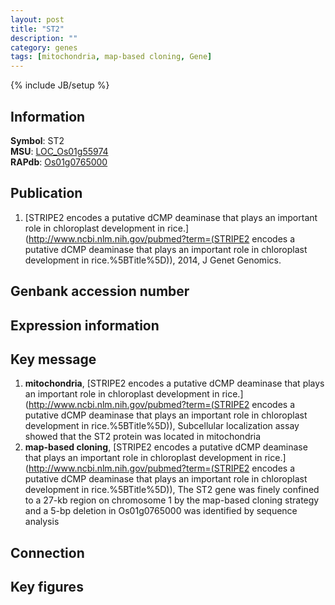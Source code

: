 ```yaml
---
layout: post
title: "ST2"
description: ""
category: genes
tags: [mitochondria, map-based cloning, Gene]
---
```

{% include JB/setup %}

## Information
__Symbol__: ST2  
__MSU__: [LOC_Os01g55974](http://rice.plantbiology.msu.edu/cgi-bin/ORF_infopage.cgi?orf=LOC_Os01g55974)  
__RAPdb__: [Os01g0765000](http://rapdb.dna.affrc.go.jp/viewer/gbrowse_details/irgsp1?name=Os01g0765000)  

## Publication
1. [STRIPE2 encodes a putative dCMP deaminase that plays an important role in chloroplast development in rice.](http://www.ncbi.nlm.nih.gov/pubmed?term=(STRIPE2 encodes a putative dCMP deaminase that plays an important role in chloroplast development in rice.%5BTitle%5D)), 2014, J Genet Genomics.

## Genbank accession number

## Expression information

## Key message
1. __mitochondria__, [STRIPE2 encodes a putative dCMP deaminase that plays an important role in chloroplast development in rice.](http://www.ncbi.nlm.nih.gov/pubmed?term=(STRIPE2 encodes a putative dCMP deaminase that plays an important role in chloroplast development in rice.%5BTitle%5D)),  Subcellular localization assay showed that the ST2 protein was located in mitochondria
2. __map-based cloning__, [STRIPE2 encodes a putative dCMP deaminase that plays an important role in chloroplast development in rice.](http://www.ncbi.nlm.nih.gov/pubmed?term=(STRIPE2 encodes a putative dCMP deaminase that plays an important role in chloroplast development in rice.%5BTitle%5D)),  The ST2 gene was finely confined to a 27-kb region on chromosome 1 by the map-based cloning strategy and a 5-bp deletion in Os01g0765000 was identified by sequence analysis

## Connection

## Key figures



